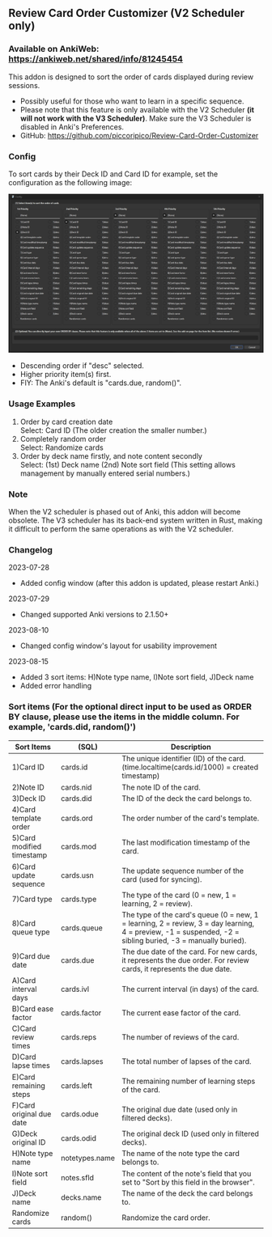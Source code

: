 ## Review Card Order Customizer (V2 Scheduler only)
### Available on AnkiWeb: https://ankiweb.net/shared/info/81245454

This addon is designed to sort the order of cards displayed during review sessions.

- Possibly useful for those who want to learn in a specific sequence.
- Please note that this feature is only available with the V2 Scheduler <b>(it will not work with the V3 Scheduler)</b>. Make sure the V3 Scheduler is disabled in Anki's Preferences.
- GitHub: https://github.com/piccoripico/Review-Card-Order-Customizer

### Config

To sort cards by their Deck ID and Card ID for example, set the configuration as the following image:

<img src="https://github.com/piccoripico/Review-Card-Order-Customizer/raw/main/ConfigWindow.JPG">

- Descending order if "desc" selected.
- Higher priority item(s) first.
- FIY: The Anki's default is "cards.due, random()".

### Usage Examples

1. Order by card creation date  
   Select: Card ID (The older creation the smaller number.)  
2. Completely random order  
   Select: Randomize cards  
3. Order by deck name firstly, and note content secondly  
   Select: (1st) Deck name (2nd) Note sort field (This setting allows management by manually entered serial numbers.)  

### Note

When the V2 scheduler is phased out of Anki, this addon will become obsolete. The V3 scheduler has its back-end system written in Rust, making it difficult to perform the same operations as with the V2 scheduler.

### Changelog

2023-07-28
- Added config window (after this addon is updated, please restart Anki.)

2023-07-29
- Changed supported Anki versions to 2.1.50+

2023-08-10
- Changed config window's layout for usability improvement

2023-08-15
- Added 3 sort items: H)Note type name, I)Note sort field, J)Deck name
- Added error handling

### Sort items (For the optional direct input to be used as ORDER BY clause, please use the items in the middle column. For example, 'cards.did, random()')

|         Sort Items        	|      (SQL)     	|                                                                          Description                                                                          	|
|---------------------------	|----------------	|---------------------------------------------------------------------------------------------------------------------------------------------------------------	|
| 1)Card ID                 	| cards.id       	| The unique identifier (ID) of the card. (time.localtime(cards.id/1000) = created timestamp)                                                                  	|
| 2)Note ID                 	| cards.nid      	| The note ID of the card.                                                                                                                                      	|
| 3)Deck ID                 	| cards.did      	| The ID of the deck the card belongs to.                                                                                                                       	|
| 4)Card template order     	| cards.ord      	| The order number of the card's template.                                                                                                                      	|
| 5)Card modified timestamp 	| cards.mod      	| The last modification timestamp of the card.                                                                                                                  	|
| 6)Card update sequence    	| cards.usn      	| The update sequence number of the card (used for syncing).                                                                                                   	|
| 7)Card type               	| cards.type     	| The type of the card (0 = new, 1 = learning, 2 = review).                                                                                                    	|
| 8)Card queue type         	| cards.queue    	| The type of the card's queue (0 = new, 1 = learning, 2 = review, 3 = day learning, 4 = preview,  -1 = suspended, -2 = sibling buried, -3 = manually buried). 	|
| 9)Card due date           	| cards.due      	| The due date of the card. For new cards, it represents the due order. For review cards, it represents the due date.                                         	|
| A)Card interval days      	| cards.ivl      	| The current interval (in days) of the card.                                                                                                                   	|
| B)Card ease factor        	| cards.factor   	| The current ease factor of the card.                                                                                                                          	|
| C)Card review times       	| cards.reps     	| The number of reviews of the card.                                                                                                                            	|
| D)Card lapse times        	| cards.lapses   	| The total number of lapses of the card.                                                                                                                       	|
| E)Card remaining steps    	| cards.left     	| The remaining number of learning steps of the card.                                                                                                           	|
| F)Card original due date  	| cards.odue     	| The original due date (used only in filtered decks).                                                                                                          	|
| G)Deck original ID        	| cards.odid     	| The original deck ID (used only in filtered decks).                                                                                                           	|
| H)Note type name          	| notetypes.name 	| The name of the note type the card belongs to.                                                                                                                	|
| I)Note sort field         	| notes.sfld     	| The content of the note's field that you set to "Sort by this field in the browser".                                                                         	|
| J)Deck name               	| decks.name     	| The name of the deck the card belongs to.                                                                                                                     	|
| Randomize cards           	| random()       	| Randomize the card order.                                                                                                                                     	|
